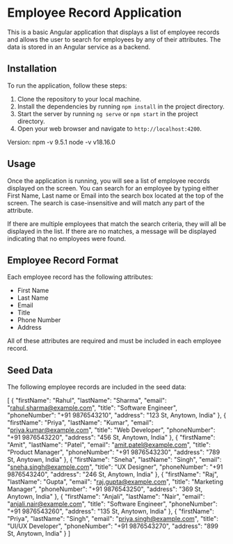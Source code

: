 # Employee Record Application

This is a basic Angular application that displays a list of employee records and allows the user to search for employees by any of their attributes. The data is stored in an Angular service as a backend.

## Installation

To run the application, follow these steps:

1. Clone the repository to your local machine.
2. Install the dependencies by running `npm install` in the project directory.
3. Start the server by running `ng serve` or `npm start` in the project directory.
4. Open your web browser and navigate to `http://localhost:4200`.

Version:
npm -v
9.5.1
node -v
v18.16.0

## Usage

Once the application is running, you will see a list of employee records displayed on the screen. You can search for an employee by typing either First Name, Last name or Email into the search box located at the top of the screen. The search is case-insensitive and will match any part of the attribute.

If there are multiple employees that match the search criteria, they will all be displayed in the list. If there are no matches, a message will be displayed indicating that no employees were found.

## Employee Record Format

Each employee record has the following attributes:

- First Name
- Last Name
- Email
- Title
- Phone Number
- Address

All of these attributes are required and must be included in each employee record.

## Seed Data

The following employee records are included in the seed data:

[
    {
        "firstName": "Rahul",
        "lastName": "Sharma",
        "email": "rahul.sharma@example.com",
        "title": "Software Engineer",
        "phoneNumber": "+91 9876543210",
        "address": "123 St, Anytown, India"
    },
    {
        "firstName": "Priya",
        "lastName": "Kumar",
        "email": "priya.kumar@example.com",
        "title": "Web Developer",
        "phoneNumber": "+91 9876543220",
        "address": "456 St, Anytown, India"
    },
    {
        "firstName": "Amit",
        "lastName": "Patel",
        "email": "amit.patel@example.com",
        "title": "Product Manager",
        "phoneNumber": "+91 9876543230",
        "address": "789 St, Anytown, India"
    },
    {
        "firstName": "Sneha",
        "lastName": "Singh",
        "email": "sneha.singh@example.com",
        "title": "UX Designer",
        "phoneNumber": "+91 9876543240",
        "address": "246 St, Anytown, India"
    },
    {
        "firstName": "Raj",
        "lastName": "Gupta",
        "email": "raj.gupta@example.com",
        "title": "Marketing Manager",
        "phoneNumber": "+91 9876543250",
        "address": "369 St, Anytown, India"
    },
    {
        "firstName": "Anjali",
        "lastName": "Nair",
        "email": "anjali.nair@example.com",
        "title": "Software Engineer",
        "phoneNumber": "+91 9876543260",
        "address": "135 St, Anytown, India"
    },
    {
        "firstName": "Priya",
        "lastName": "Singh",
        "email": "priya.singh@example.com",
        "title": "UI/UX Developer",
        "phoneNumber": "+91 9876543270",
        "address": "899 St, Anytown, India"
    }
]
